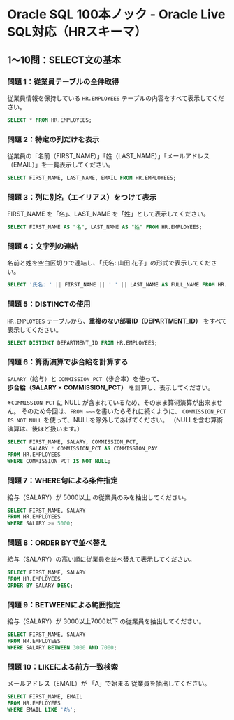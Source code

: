 # Oracle SQL 100本ノック - Oracle Live SQL対応（HRスキーマ）

## 1〜10問：SELECT文の基本

### 問題 1：従業員テーブルの全件取得
従業員情報を保持している `HR.EMPLOYEES` テーブルの内容をすべて表示してください。

```sql
SELECT * FROM HR.EMPLOYEES;
```

### 問題 2：特定の列だけを表示
従業員の「名前（FIRST_NAME）」「姓（LAST_NAME）」「メールアドレス（EMAIL）」を一覧表示してください。

```sql
SELECT FIRST_NAME, LAST_NAME, EMAIL FROM HR.EMPLOYEES;
```

### 問題 3：列に別名（エイリアス）をつけて表示
FIRST_NAME を「名」、LAST_NAME を「姓」として表示してください。

```sql
SELECT FIRST_NAME AS "名", LAST_NAME AS "姓" FROM HR.EMPLOYEES;
```

### 問題 4：文字列の連結
名前と姓を空白区切りで連結し、「氏名: 山田 花子」の形式で表示してください。

```sql
SELECT '氏名: ' || FIRST_NAME || ' ' || LAST_NAME AS FULL_NAME FROM HR.EMPLOYEES;
```

### 問題 5：DISTINCTの使用  
`HR.EMPLOYEES` テーブルから、**重複のない部署ID（DEPARTMENT_ID）** をすべて表示してください。

```sql
SELECT DISTINCT DEPARTMENT_ID FROM HR.EMPLOYEES;
```

### 問題 6：算術演算で歩合給を計算する  
`SALARY`（給与）と `COMMISSION_PCT`（歩合率）を使って、  
**歩合給（SALARY × COMMISSION_PCT）** を計算し、表示してください。

※`COMMISSION_PCT` に NULL が含まれているため、そのまま算術演算が出来ません。
そのため今回は、`FROM ~~~`を書いたらそれに続くように、
`COMMISSION_PCT IS NOT NULL` を使って、NULLを除外してあげてください。
（NULLを含む算術演算は、後ほど扱います。）

```sql
SELECT FIRST_NAME, SALARY, COMMISSION_PCT,
       SALARY * COMMISSION_PCT AS COMMISSION_PAY
FROM HR.EMPLOYEES
WHERE COMMISSION_PCT IS NOT NULL;
```

### 問題 7：WHERE句による条件指定
給与（SALARY）が 5000以上 の従業員のみを抽出してください。

```sql
SELECT FIRST_NAME, SALARY
FROM HR.EMPLOYEES
WHERE SALARY >= 5000;
```

### 問題 8：ORDER BYで並べ替え
給与（SALARY）の高い順に従業員を並べ替えて表示してください。

```sql
SELECT FIRST_NAME, SALARY
FROM HR.EMPLOYEES
ORDER BY SALARY DESC;
```

### 問題 9：BETWEENによる範囲指定
給与（SALARY）が 3000以上7000以下 の従業員を抽出してください。

```sql
SELECT FIRST_NAME, SALARY
FROM HR.EMPLOYEES
WHERE SALARY BETWEEN 3000 AND 7000;
```

### 問題 10：LIKEによる前方一致検索
メールアドレス（EMAIL）が 「A」で始まる 従業員を抽出してください。

```sql
SELECT FIRST_NAME, EMAIL
FROM HR.EMPLOYEES
WHERE EMAIL LIKE 'A%';
```
